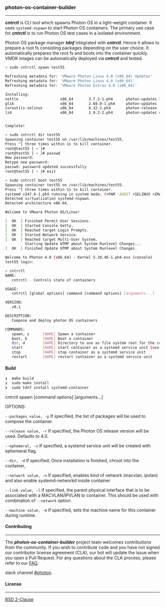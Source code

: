 ### photon-os-container-builder
----
***cntrctl*** is CLI tool which spawns Photon OS in a light-weight container. It uses `systemd-nspawn` to start Photon OS containers. The primary
use case for ***cntrctl*** is to run Photon OS test cases in a isolated environment.

Photon OS package manager ***tdnf*** integrated with ***cntrctl***. Hence it allows to prepare a root fs consisting packages depending on the user choice. It automatically prepares the root fs and boots into the container quickly. VMDK images can be automatically deployed via ***cntrctl*** and tested.

```bash
> sudo cntrctl spawn test55

Refreshing metadata for: 'VMware Photon Linux 4.0 (x86_64) Updates'
Refreshing metadata for: 'VMware Photon Linux 4.0 (x86_64)'
Refreshing metadata for: 'VMware Photon Extras 4.0 (x86_64)'

Installing:
nettle                   x86_64       3.7.2-1.ph4      photon-updates 731.22k 748769
glib                     x86_64       2.68.0-1.ph4     photon-updates   3.53M 3697027
coreutils-selinux        x86_64       8.32-2.ph4       photon-release   6.85M 7181874
lz4                      x86_64       1.9.2-2.ph4      photon-updates 464.87k 476022


Complete!
```

```bash
> sudo cntrctl dir test55
Spawning container test55 on /var/lib/machines/test55.
Press ^] three times within 1s to kill container.
root@test55 [ ~ ]#
root@test55 [ ~ ]# passwd
New password:
Retype new password:
passwd: password updated successfully
root@test55 [ ~ ]# exit

```

```bash
> sudo cntrctl boot test55
Spawning container test55 on /var/lib/machines/test55.
Press ^] three times within 1s to kill container.
systemd v247.6-1.ph4 running in system mode. (+PAM -AUDIT +SELINUX +IMA -APPARMOR +SMACK +SYSVINIT +UTMP -LIBCRYPTSETUP +GCRYPT +GNUTLS +ACL +XZ +LZ4 +ZSTD +SECCOMP +BLKID +ELFUTILS +KMOD -IDN2 -IDN -PCRE2 default-hierarchy=hybrid)
Detected virtualization systemd-nspawn.
Detected architecture x86-64.

Welcome to VMware Photon OS/Linux!

[  OK  ] Finished Permit User Sessions.
[  OK  ] Started Console Getty.
[  OK  ] Reached target Login Prompts.
[  OK  ] Started Network Service.
[  OK  ] Reached target Multi-User System.
         Starting Update UTMP about System Runlevel Changes...
[  OK  ] Finished Update UTMP about System Runlevel Changes.

Welcome to Photon 4.0 (x86_64) - Kernel 5.10.46-1.ph4-esx (console)
test55 login:

```

```bash
> cntrctl
NAME:
   cntrctl - Controls state of containers

USAGE:
   cntrctl [global options] command [command options] [arguments...]

VERSION:
   v0.1

DESCRIPTION:
   Compose and deploy photon OS containers

COMMANDS:
   spawn, s      [NAME] Spawn a container
   boot, b       [NAME] Boot a container
   dir, d        [NAME] Directory to use as file system root for the container
   start         [NAME] start container as a systemd service unit (use host networking)
   stop          [NAME] stop container as a systemd service unit
   restart       [NAME] restart container as a systemd service unit

```

#### Build

```bash
❯  make build
❯  sudo make install
❯  sudo tdnf install systemd-container
```

cntrctl spawn [command options] [arguments...]

OPTIONS:

   `--packages value, -p`
      If specified, the list of packages will be used to compose the container.

   `--release value, -r`
      If specified, the Photon OS release version will be used. Defaults to 4.0.

   `--ephemeral, -x`
      If specified, a systemd service unit will be created with ephemeral flag.

   `--dir, -d`
      If specified, Once installation is finished, chroot into the container,

   `--network value, -n`
       If specified, enables kind of network (macvlan, ipvlan) and also enable systemd-networkd inside container

   `--link value, -l`
      If specified, the parent physical interface that is to be associated with a MACVLAN/IPVLAN to container. This
      should be used with combination of `--network` option.

   `--machine value, -m`
       If specified, sets the machine name for this container during runtime.


#### Contributing
----

The ***photon-os-container-builder*** project team welcomes contributions from the community. If you wish to contribute code and you have not signed our contributor license agreement (CLA), our bot will update the issue when you open a Pull Request. For any questions about the CLA process, please refer to our [FAQ](https://cla.vmware.com/faq).

slack channel [#photon](https://code.vmware.com/web/code/join).

#### License
----

[BSD 2-Clause](https://spdx.org/licenses/BSD-2-Clause.html)
